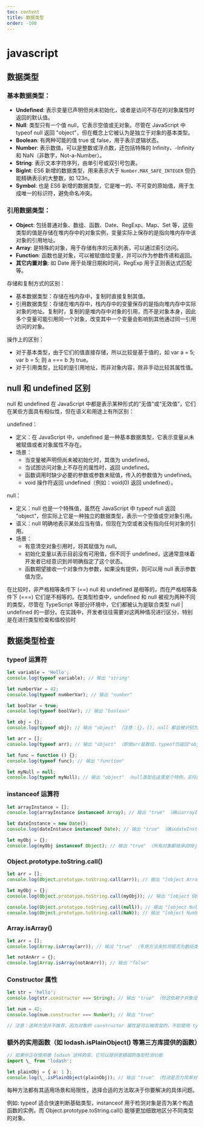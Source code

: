 ```yaml
---
toc: content
title: 数据类型
order: -100
---
```


# javascript

## 数据类型

### 基本数据类型：

- **Undefined**: 表示变量已声明但尚未初始化，或者是访问不存在的对象属性时返回的默认值。
- **Null**: 类型只有一个值 null，它表示空值或无对象。尽管在 JavaScript 中 typeof null 返回 "object"，但在概念上它被认为是独立于对象的基本类型。
- **Boolean**: 有两种可能的值 true 或 false，用于表示逻辑状态。
- **Number**: 表示数值，可以是整数或浮点数，还包括特殊的 Infinity、-Infinity 和 NaN（非数字，Not-a-Number）。
- **String**: 表示文本字符序列，由单引号或双引号包裹。
- **BigInt**: ES6 新增的数据类型，用来表示大于 `Number.MAX_SAFE_INTEGER` 但仍能精确表示的大整数，如 123n。
- **Symbol**: 也是 ES6 新增的数据类型，它是唯一的、不可变的原始值，用于生成唯一的标识符，避免命名冲突。

### 引用数据类型：

- **Object**: 包括普通对象、数组、函数、Date、RegExp、Map、Set 等，这些类型的值是存储在堆内存中的对象实例，变量实际上保存的是指向堆内存中该对象的引用地址。
- **Array**: 是特殊的对象，用于存储有序的元素列表，可以通过索引访问。
- **Function**: 函数也是对象，可以被赋值给变量，并可以作为参数传递和返回。
- **其它内置对象**: 如 Date 用于处理日期和时间，RegExp 用于正则表达式匹配等。

存储和复制方式的区别：

- 基本数据类型：存储在栈内存中，复制时直接复制其值。
- 引用数据类型：存储在堆内存中，栈内存中的变量保存的是指向堆内存中实际对象的地址。复制时，复制的是堆内存中对象的引用，而不是对象本身，因此多个变量可能引用同一个对象，改变其中一个变量会影响到其他通过同一引用访问的对象。

操作上的区别：

- 对于基本类型，由于它们的值直接存储，所以比较是基于值的，如 var a = 5; var b = 5; 则 a === b 为 true。
- 对于引用类型，比较的是引用地址，而非对象内容，除非手动比较其属性值。

## null 和 undefined 区别

null 和 undefined 在 JavaScript 中都是表示某种形式的“无值”或“无效值”，它们在某些方面具有相似性，但在语义和用途上有所区别：

undefined：

- 定义：在 JavaScript 中，undefined 是一种基本数据类型，它表示变量从未被赋值或者对象属性不存在。
- 场景：
  - 当变量被声明但尚未被初始化时，其值为 undefined。
  - 当试图访问对象上不存在的属性时，返回 undefined。
  - 函数调用时缺少必要的参数或参数未赋值，传入的参数值为 undefined。
  - void 操作符返回 undefined（例如：void(0) 返回 undefined）。

null：

- 定义：null 也是一个特殊值，虽然在 JavaScript 中 typeof null 返回 "object"，但实际上它是一种独立的数据类型，表示一个空值或空对象引用。
- 语义：null 明确地表示某处应当有值，但现在为空或者没有指向任何对象的引用。
- 场景：
  - 有意清空对象引用时，将其赋值为 null。
  - 初始化变量以表示目前没有可用值，但不同于 undefined，这通常意味着开发者已经意识到并明确指定了这个状态。
  - 函数期望接收一个对象作为参数，如果没有提供，则可以用 null 表示参数值为空。

在比较时，非严格相等条件下 (==) null 和 undefined 是相等的，而在严格相等条件下 (===) 它们是不相等的。在类型检查中，undefined 和 null 被视为两种不同的类型，尽管在 TypeScript 等部分环境中，它们都被认为是联合类型 null | undefined 的一部分。在实践中，开发者往往需要对这两种情况进行区分，特别是在进行类型检查和值校验时

<!-- ## defer 和 async 的区别

script 标签中如果没有 defer 或 async 属性，浏览器会立即加载并执行相应的脚本。
它不会等待后续加载的文档元素，读取到就会开始加载和执行，这样
就阻塞了后续文档的加载

<ImagePreview src="/images/js/image1.png"></ImagePreview>

其中蓝色代表 js 脚本网络加载时间，红色代表 js 脚本执行时间，绿
色代表 html 解析。

defer 和 async 属性都是去异步加载外部的 JS 脚本文件，它们都不
会阻塞页面的解析，其区别如下：

执行顺序：多个带 async 属性的标签，不能保证加载的顺序；多个带
defer 属性的标签，按照加载顺序执行；

脚本是否并行执行：async 属性，表示后续文档的加载和执行与 js
脚本的加载和执行是并行进行的，即异步执行；defer 属性，加载后
续文档的过程和 js 脚本的加载(此时仅加载不执行)是并行进行的(异步)，js 脚本需要等到文档所有元素解析完成之后才执行，
DOMContentLoaded -->

## 数据类型检查

### typeof 运算符

```js
let variable = 'Hello';
console.log(typeof variable); // 输出 "string"

let numberVar = 42;
console.log(typeof numberVar); // 输出 "number"

let boolVar = true;
console.log(typeof boolVar); // 输出 "boolean"

let obj = {};
console.log(typeof obj); // 输出 "object" （注意：{}、[], null 都会被识别为 "object")

let arr = [];
console.log(typeof arr); // 输出 "object" （即使arr是数组，typeof仍返回"object"）

let func = function () {};
console.log(typeof func); // 输出 "function"

let myNull = null;
console.log(typeof myNull); // 输出 "object" （null类型在这里是个特例，实际应该是null类型，但typeof返回"object"）
```

### instanceof 运算符

```js
let arrayInstance = [];
console.log(arrayInstance instanceof Array); // 输出 "true" （确认arrayInstance是否为Array的实例）

let dateInstance = new Date();
console.log(dateInstance instanceof Date); // 输出 "true" （确认dateInstance是否为Date的实例）

let myObj = {};
console.log(myObj instanceof Object); // 输出 "true" （所有对象都继承自Object，因此此例输出true）
```

### Object.prototype.toString.call()

```js
let arr = [];
console.log(Object.prototype.toString.call(arr)); // 输出 "[object Array]"（可明确得知 arr 是数组类型）

let myObj = {};
console.log(Object.prototype.toString.call(myObj)); // 输出 "[object Object]"

console.log(Object.prototype.toString.call(null)); // 输出 "[object Null]"
console.log(Object.prototype.toString.call(NaN)); // 输出 "[object Number]"
```

### Array.isArray()

```js
let arr = [];
console.log(Array.isArray(arr)); // 输出 "true" （专用方法来检测是否为数组类型）

let notAnArr = {};
console.log(Array.isArray(notAnArr)); // 输出 "false"
```

### Constructor 属性

```js
let str = 'hello';
console.log(str.constructor === String); // 输出 "true" （但这依赖于对象没有被重新定义构造函数的情况）

let num = 42;
console.log(num.constructor === Number); // 输出 "true"

// 注意：这种方法并不推荐，因为对象的 constructor 属性是可以被改变的，不如使用 typeof 或 instanceof 可靠。
```

### 额外的实用函数（如 lodash.isPlainObject() 等第三方库提供的函数）

```js
// 如果你正在使用像 lodash 这样的库，它可以提供更精细的类型检测功能
import \_ from 'lodash';

let plainObj = { a: 1 };
console.log(\_.isPlainObject(plainObj)); // 输出 "true" （检测是否为简单对象，非 Array、Function 等）
```

每种方法都有其适用场景和局限性，选择合适的方法取决于你要解决的具体问题。

例如: typeof 适合快速判断基础类型，instanceof 用于检测对象是否为某个构造函数的实例，而 Object.prototype.toString.call() 能够更加细致地区分不同类型的对象。
